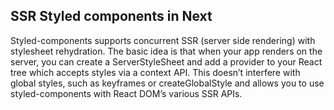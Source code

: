 
## SSR Styled components in Next
Styled-components supports concurrent SSR (server side rendering) with stylesheet rehydration. The basic idea is that when your app renders on the server, you can create a ServerStyleSheet and add a provider to your React tree which accepts styles via a context API. This doesn’t interfere with global styles, such as keyframes or createGlobalStyle and allows you to use styled-components with React DOM’s various SSR APIs.
